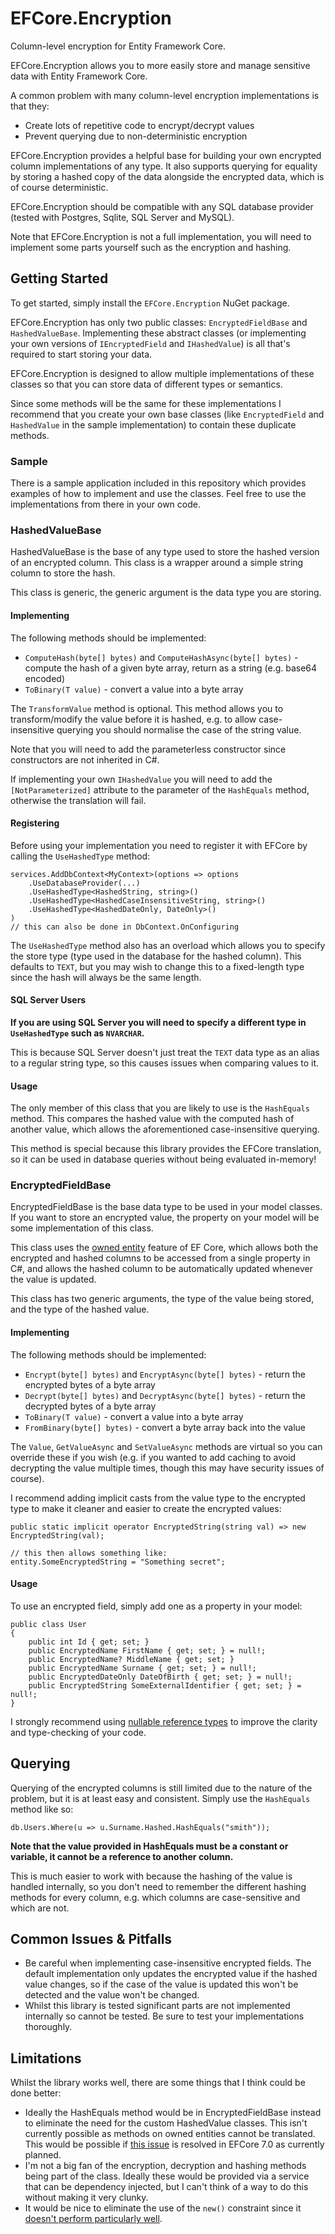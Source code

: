 # EFCore.Encryption
Column-level encryption for Entity Framework Core.

EFCore.Encryption allows you to more easily store and manage sensitive data with Entity Framework Core.

A common problem with many column-level encryption implementations is that they:
- Create lots of repetitive code to encrypt/decrypt values
- Prevent querying due to non-deterministic encryption

EFCore.Encryption provides a helpful base for building your own encrypted column implementations of any type. It also supports querying for equality by storing a hashed copy of the data alongside the encrypted data, which is of course deterministic.

EFCore.Encryption should be compatible with any SQL database provider (tested with Postgres, Sqlite, SQL Server and MySQL).

Note that EFCore.Encryption is not a full implementation, you will need to implement some parts yourself such as the encryption and hashing.

## Getting Started
To get started, simply install the `EFCore.Encryption` NuGet package.

EFCore.Encryption has only two public classes: `EncryptedFieldBase` and `HashedValueBase`. Implementing these abstract classes (or implementing your own versions of `IEncryptedField` and `IHashedValue`) is all that's required to start storing your data.

EFCore.Encryption is designed to allow multiple implementations of these classes so that you can store data of different types or semantics.

Since some methods will be the same for these implementations I recommend that you create your own base classes (like `EncryptedField` and `HashedValue` in the sample implementation) to contain these duplicate methods.

### Sample
There is a sample application included in this repository which provides examples of how to implement and use the classes. Feel free to use the implementations from there in your own code.

### HashedValueBase
HashedValueBase is the base of any type used to store the hashed version of an encrypted column. This class is a wrapper around a simple string column to store the hash.

This class is generic, the generic argument is the data type you are storing.

#### Implementing
The following methods should be implemented:
- `ComputeHash(byte[] bytes)` and `ComputeHashAsync(byte[] bytes)` - compute the hash of a given byte array, return as a string (e.g. base64 encoded)
- `ToBinary(T value)` - convert a value into a byte array

The `TransformValue` method is optional. This method allows you to transform/modify the value before it is hashed, e.g. to allow case-insensitive querying you should normalise the case of the string value.

Note that you will need to add the parameterless constructor since constructors are not inherited in C#.

If implementing your own `IHashedValue` you will need to add the `[NotParameterized]` attribute to the parameter of the `HashEquals` method, otherwise the translation will fail.

#### Registering
Before using your implementation you need to register it with EFCore by calling the `UseHashedType` method:
```
services.AddDbContext<MyContext>(options => options
    .UseDatabaseProvider(...)
    .UseHashedType<HashedString, string>()
    .UseHashedType<HashedCaseInsensitiveString, string>()
    .UseHashedType<HashedDateOnly, DateOnly>()
)
// this can also be done in DbContext.OnConfiguring
```

The `UseHashedType` method also has an overload which allows you to specify the store type (type used in the database for the hashed column). This defaults to `TEXT`, but you may wish to change this to a fixed-length type since the hash will always be the same length.

#### SQL Server Users
**If you are using SQL Server you will need to specify a different type in `UseHashedType` such as `NVARCHAR`.**

This is because SQL Server doesn't just treat the `TEXT` data type as an alias to a regular string type, so this causes issues when comparing values to it.

#### Usage
The only member of this class that you are likely to use is the `HashEquals` method. This compares the hashed value with the computed hash of another value, which allows the aforementioned case-insensitive querying.

This method is special because this library provides the EFCore translation, so it can be used in database queries without being evaluated in-memory!

### EncryptedFieldBase
EncryptedFieldBase is the base data type to be used in your model classes. If you want to store an encrypted value, the property on your model will be some implementation of this class.

This class uses the [owned entity](https://docs.microsoft.com/en-us/ef/core/modeling/owned-entities) feature of EF Core, which allows both the encrypted and hashed columns to be accessed from a single property in C#, and allows the hashed column to be automatically updated whenever the value is updated.

This class has two generic arguments, the type of the value being stored, and the type of the hashed value.

#### Implementing
The following methods should be implemented:
- `Encrypt(byte[] bytes)` and `EncryptAsync(byte[] bytes)` - return the encrypted bytes of a byte array
- `Decrypt(byte[] bytes)` and `DecryptAsync(byte[] bytes)` - return the decrypted bytes of a byte array
- `ToBinary(T value)` - convert a value into a byte array
- `FromBinary(byte[] bytes)` - convert a byte array back into the value

The `Value`, `GetValueAsync` and `SetValueAsync` methods are virtual so you can override these if you wish (e.g. if you wanted to add caching to avoid decrypting the value multiple times, though this may have security issues of course).

I recommend adding implicit casts from the value type to the encrypted type to make it cleaner and easier to create the encrypted values:
```
public static implicit operator EncryptedString(string val) => new EncryptedString(val);

// this then allows something like:
entity.SomeEncryptedString = "Something secret";
```

#### Usage
To use an encrypted field, simply add one as a property in your model:
```
public class User
{
    public int Id { get; set; }
    public EncryptedName FirstName { get; set; } = null!;
    public EncryptedName? MiddleName { get; set; }
    public EncryptedName Surname { get; set; } = null!;
    public EncryptedDateOnly DateOfBirth { get; set; } = null!;
    public EncryptedString SomeExternalIdentifier { get; set; } = null!;
}
```

I strongly recommend using [nullable reference types](https://docs.microsoft.com/en-us/dotnet/csharp/nullable-references) to improve the clarity and type-checking of your code.

## Querying
Querying of the encrypted columns is still limited due to the nature of the problem, but it is at least easy and consistent. Simply use the `HashEquals` method like so:

```
db.Users.Where(u => u.Surname.Hashed.HashEquals("smith"));
```

**Note that the value provided in HashEquals must be a constant or variable, it cannot be a reference to another column.**

This is much easier to work with because the hashing of the value is handled internally, so you don't need to remember the different hashing methods for every column, e.g. which columns are case-sensitive and which are not.

## Common Issues & Pitfalls
- Be careful when implementing case-insensitive encrypted fields. The default implementation only updates the encrypted value if the hashed value changes, so if the case of the value is updated this won't be detected and the value won't be changed.
- Whilst this library is tested significant parts are not implemented internally so cannot be tested. Be sure to test your implementations thoroughly.

## Limitations
Whilst the library works well, there are some things that I think could be done better:
- Ideally the HashEquals method would be in EncryptedFieldBase instead to eliminate the need for the custom HashedValue classes. This isn't currently possible as methods on owned entities cannot be translated. This would be possible if [this issue](https://github.com/dotnet/efcore/issues/13947) is resolved in EFCore 7.0 as currently planned.
- I'm not a big fan of the encryption, decryption and hashing methods being part of the class. Ideally these would be provided via a service that can be dependency injected, but I can't think of a way to do this without making it very clunky.
- It would be nice to eliminate the use of the `new()` constraint since it [doesn't perform particularly well](https://devblogs.microsoft.com/premier-developer/dissecting-the-new-constraint-in-c-a-perfect-example-of-a-leaky-abstraction/).
